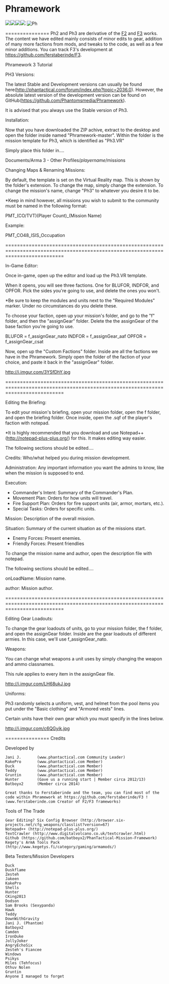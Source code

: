Phramework
===============
[![](http://img.shields.io/badge/Issues-1-red.svg)](https://github.com/Phantomsmedia/Phramework/issues)[![](http://img.shields.io/badge/Release-v2.0.0.9.8-blue.svg)](https://github.com/Phantomsmedia/Phramework/releases/tag/v2.0.0.9)![](http://img.shields.io/badge/Project%20Members-5-green.svg)[![](http://img.shields.io/badge/Commit%20History-Master%20Branch-yellowgreen.svg)](https://github.com/Phantomsmedia/Phramework/commits/master)
![Ph](http://i5.minus.com/ib2ovbqhL4YeYU.png)



===============
Ph2 and Ph3 are derivative of the [F2](http://ferstaberinde.com/f2/en//index.php?title=Main_Page) and [F3](http://ferstaberinde.com/f3/en//index.php?title=Main_Page) works. The content we have edited mainly consists of minor edits to gear, addition of many more factions from mods, and tweaks to the code, as well as a few minor additions. You can track F3's development at https://github.com/ferstaberinde/F3. 

Phramework 3 Tutorial

PH3 Versions:

The latest Stable and Development versions can usually be found here(http://phantactical.com/forum/index.php?topic=2036.0). However, the absolute latest version of the development version can be found on GitHub(https://github.com/Phantomsmedia/Phramework).

It is advised that you always use the Stable version of Ph3.

Installation:

Now that you have downloaded the ZIP achive, extract to the desktop and open the folder inside named "Phramework-master". Within the folder is the mission template for Ph3, which is identified as "Ph3.VR"

Simply place this folder in....

Documents/Arma 3 - Other Profiles/*playername*/missions

Changing Maps & Renaming Missions:

By default, the template is set on the Virtual Reality map. This is shown by the folder's extension. To change the map, simply change the extension. To change the mission's name, change "Ph3" to whatever you desire it to be.

*Keep in mind however, all missions you wish to submit to the community must be named in the following format:

PMT_(CO/TVT)(Player Count)_(Mission Name)

Example:

PMT_CO48_ISIS_Occupation

================================================================================================================================

In-Game Editor:

Once in-game, open up the editor and load up the Ph3.VR template.

When it opens, you will see three factions. One for BLUFOR, INDFOR, and OPFOR. Pick the sides you're going to use, and delete the ones you won't.

*Be sure to keep the modules and units next to the "Required Modules" marker. Under no circumstances do you delete these.

To choose your faction, open up your mission's folder, and go to the "f" folder, and then the "assignGear" folder. Delete the the assignGear of the base faction you're going to use.

BLUFOR = f_assignGear_nato
INDFOR = f_assignGear_aaf
OPFOR = f_assignGear_csat

Now, open up the "Custom Factions" folder. Inside are all the factions we have in the Phramework. Simply open the folder of the faction of your choice, and paste it back in the "assignGear" folder.

http://i.imgur.com/3YSfDhY.jpg

================================================================================================================================

Editing the Briefing:

To edit your mission's briefing, open your mission folder, open the f folder, and open the briefing folder. Once inside, open the .sqf of the player's faction with notepad.

*It is highly recommended that you download and use Notepad++(http://notepad-plus-plus.org/) for this. It makes editing way easier.

The following sections should be edited....

Credits: Who/what helped you during mission development.

Administration: Any important information you want the admins to know, like when the mission is supposed to end.

Execution:
- Commander's Intent: Summary of the Commander's Plan.
- Movement Plan: Orders for how units will travel.
- Fire Support Plan: Orders for fire support units (air, armor, mortars, etc.).
- Special Tasks: Orders for specific units.

Mission: Description of the overall mission.

Situation: Summary of the current situation as of the missions start.
- Enemy Forces: Present enemies.
- Friendly Forces: Present friendlies

To change the mission name and author, open the description file with notepad.

The following sections should be edited....

onLoadName: Mission name.

author: Mission author.

================================================================================================================================

Editing Gear Loadouts:

To change the gear loadouts of units, go to your mission folder, the f folder, and open the assignGear folder. Inside are the gear loadouts of different armies. In this case, we'll use f_assignGear_nato.

Weapons:

You can change what weapons a unit uses by simply changing the weapon and ammo classnames.

This rule applies to every item in the assignGear file.

http://i.imgur.com/LH68ukJ.jpg

Uniforms:

Ph3 randomly selects a uniform, vest, and helmet from the pool items you put under the "Basic clothing" and "Armored vests" lines.

Certain units have their own gear which you must specify in the lines below.

http://i.imgur.com/c6QGyik.jpg

===============
Credits


Developed by
   
	Jani J.       (www.phantactical.com Community Leader)
	KakePro       (www.phantactical.com Member)
	Duck          (www.phantactical.com Member)
	Teddy         (www.phantactical.com Member)
	Gruntin       (www.phantactical.com Member)
	Hunter        (Gave us a running start | Member circa 2012/13)	
	Batboyx2      (Member circa 2014)
	
	Great thanks to Ferstaberinde and the team, you can find most of the code within Phramework at https://github.com/ferstaberinde/F3 ! (www.ferstaberinde.com Creator of F2/F3 frameworks)



Tools of The Trade

	Gear Editing? Six Config Browser (http://browser.six-projects.net/cfg_weapons/classlist?version=67)
	Notepad++ (http://notepad-plus-plus.org/)
	TextCrawler (http://www.digitalvolcano.co.uk/textcrawler.html)
	Github (https://github.com/batboyx2/PhanTactical-Mission-Framework)
	Kegety's ArmA Tools Pack (http://www.kegetys.fi/category/gaming/armamods/)

Beta Testers/Mission Developers
	
	Duck
	Duskflame
	Zesteh
	Jakeen
	KakePro
	Shells
	Hunter
	CKing2013
	Dodson
	Sam Brooks (Sexypanda)
	Hawk
	Teddy
	DownWithGravity
	Jani J. (Phantom)
	Batboyx2
	Camden
	IronDuke
	JollyJoker
	AngryEchoSix
	Zesteh's Fiancee
	Windows
	Psikys
	Miles (Tehfocus)
	Othuv Nolen
	Gruntin
	Anyone I managed to forget
	
